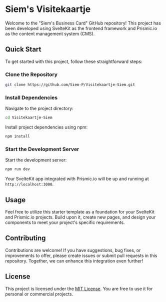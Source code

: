 # Siem's Visitekaartje

Welcome to the "Siem's Business Card" GitHub repository! This project has been developed using SvelteKit as the frontend framework and Prismic.io as the content management system (CMS).

## Quick Start

To get started with this project, follow these straightforward steps:

### Clone the Repository

```bash
git clone https://github.com/Siem-P/Visitekaartje-Siem.git
```

### Install Dependencies

Navigate to the project directory:

```bash
cd Visitekaartje-Siem
```

Install project dependencies using npm:

```bash
npm install
```

### Start the Development Server

Start the development server:

```bash
npm run dev
```

Your SvelteKit app integrated with Prismic.io will be up and running at `http://localhost:3000`.

## Usage

Feel free to utilize this starter template as a foundation for your SvelteKit and Prismic.io projects. Build upon it, create new pages, and design your components to meet your project's specific requirements.

## Contributing

Contributions are welcome! If you have suggestions, bug fixes, or improvements to offer, please create issues or submit pull requests in this repository. Together, we can enhance this integration even further!

## License

This project is licensed under the [MIT License](LICENSE). You are free to use it for personal or commercial projects.
